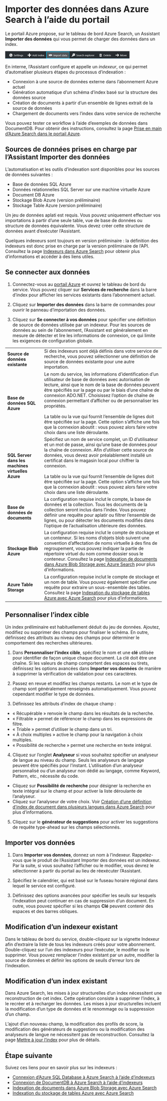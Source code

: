 <properties
	pageTitle="Importer des données dans Azure Search à l’aide d’indexeurs du portail Azure | Microsoft Azure | Service de recherche cloud hébergé"
	description="Utilisez l’Assistant Importer des données d’Azure Search dans le portail Azure pour analyser des données à partir du stockage d’objets blob Azure, du stockage de tables, de SQL Database et de SQL Server sur des machines virtuelles Azure."
	services="search"
	documentationCenter=""
	authors="HeidiSteen"
	manager="jhubbard"
	editor=""
    tags="Azure Portal"/>

<tags
	ms.service="search"
	ms.devlang="na"
	ms.workload="search"
	ms.topic="get-started-article"
	ms.tgt_pltfrm="na"
	ms.date="08/29/2016"
	ms.author="heidist"/>

# Importer des données dans Azure Search à l’aide du portail

Le portail Azure propose, sur le tableau de bord Azure Search, un Assistant **Importer des données** qui vous permet de charger des données dans un index.

  ![Importer des données dans la barre de commandes][1]

En interne, l’Assistant configure et appelle un *indexeur*, ce qui permet d’automatiser plusieurs étapes du processus d’indexation :

- Connexion à une source de données externe dans l’abonnement Azure actuel
- Génération automatique d’un schéma d’index basé sur la structure des données source
- Création de documents à partir d’un ensemble de lignes extrait de la source de données
- Chargement de documents vers l’index dans votre service de recherche

Vous pouvez tester ce workflow à l’aide d’exemples de données dans DocumentDB. Pour obtenir des instructions, consultez la page [Prise en main d’Azure Search dans le portail Azure](search-get-started-portal.md).

## Sources de données prises en charge par l’Assistant Importer des données

L’automatisation et les outils d’indexation sont disponibles pour les sources de données suivantes :

- Base de données SQL Azure
- Données relationnelles SQL Server sur une machine virtuelle Azure
- Document DB Azure
- Stockage Blob Azure (version préliminaire)
- Stockage Table Azure (version préliminaire)

Un jeu de données aplati est requis. Vous pouvez uniquement effectuer vos importations à partir d’une seule table, vue de base de données ou structure de données équivalente. Vous devez créer cette structure de données avant d’exécuter l’Assistant.

Quelques indexeurs sont toujours en version préliminaire : la définition des indexeurs est donc prise en charge par la version préliminaire de l’API. Consultez la page [Indexeurs dans Azure Search](search-indexer-overview.md) pour obtenir plus d’informations et accéder à des liens utiles.

## Se connecter aux données

1. Connectez-vous au [portail Azure](https://portal.azure.com) et ouvrez le tableau de bord du service. Vous pouvez cliquer sur **Services de recherche** dans la barre d’index pour afficher les services existants dans l’abonnement actuel.

2. Cliquez sur **Importer des données** dans la barre de commandes pour ouvrir le panneau d’importation des données.

3. Cliquez sur **Se connecter à vos données** pour spécifier une définition de source de données utilisée par un indexeur. Pour les sources de données au sein de l’abonnement, l’Assistant est généralement en mesure de détecter et lire les informations de connexion, ce qui limite les exigences de configuration globale.

| | |
|--------|------------|
|**Source de données existante** | Si des indexeurs sont déjà définis dans votre service de recherche, vous pouvez sélectionner une définition de source de données existante pour une autre importation.|
|**Base de données SQL Azure** | Le nom du service, les informations d’identification d’un utilisateur de base de données avec autorisation de lecture, ainsi que le nom de la base de données peuvent être spécifiés sur la page ou par le biais d’une chaîne de connexion ADO.NET. Choisissez l’option de chaîne de connexion permettant d’afficher ou de personnaliser les propriétés. <br/><br/>La table ou la vue qui fournit l’ensemble de lignes doit être spécifiée sur la page. Cette option s’affiche une fois que la connexion aboutit : vous pouvez alors faire votre choix dans une liste déroulante.|
|**SQL Server dans les machines virtuelles Azure** | Spécifiez un nom de service complet, un ID d’utilisateur et un mot de passe, ainsi qu’une base de données pour la chaîne de connexion. Afin d’utiliser cette source de données, vous devez avoir préalablement installé un certificat dans le magasin local pour chiffrer la connexion. <br/><br/>La table ou la vue qui fournit l’ensemble de lignes doit être spécifiée sur la page. Cette option s’affiche une fois que la connexion aboutit : vous pouvez alors faire votre choix dans une liste déroulante.
|**Base de données de documents** |La configuration requise inclut le compte, la base de données et la collection. Tous les documents de la collection seront inclus dans l’index. Vous pouvez définir une requête pour aplatir ou filtrer l’ensemble de lignes, ou pour détecter les documents modifiés dans l’optique de l’actualisation ultérieure des données.|
|**Stockage Blob Azure** | La configuration requise inclut le compte de stockage et un conteneur. Si les noms d’objets blob suivent une convention d’affectation de noms virtuelle à des fins de regroupement, vous pouvez indiquer la partie de répertoire virtuel du nom comme dossier sous le conteneur. Consultez la page [Indexation de documents dans Azure Blob Storage avec Azure Search](search-howto-indexing-azure-blob-storage.md) pour plus d’informations. |
|**Azure Table Storage** | La configuration requise inclut le compte de stockage et un nom de table. Vous pouvez également spécifier une requête pour extraire un sous-ensemble des tables. Consultez la page [Indexation du stockage de tables Azure avec Azure Search](search-howto-indexing-azure-tables.md) pour plus d’informations. |

## Personnaliser l’index cible

Un index préliminaire est habituellement déduit du jeu de données. Ajoutez, modifiez ou supprimer des champs pour finaliser le schéma. En outre, définissez des attributs au niveau des champs pour déterminer le comportement des recherches ultérieures.

1. Dans **Personnaliser l’index cible**, spécifiez le nom et une **clé** utilisée pour identifier de façon unique chaque document. La clé doit être une chaîne. Si les valeurs de champ comportent des espaces ou tirets, définissez les options avancées dans **Importer vos données** de manière à supprimer la vérification de validation pour ces caractères.

2. Passez en revue et modifiez les champs restants. Le nom et le type de champ sont généralement renseignés automatiquement. Vous pouvez cependant modifier le type de données.

3. Définissez les attributs d’index de chaque champ :

 - « Récupérable » renvoie le champ dans les résultats de la recherche.
 - « Filtrable » permet de référencer le champ dans les expressions de filtre.
 - « Triable » permet d’utiliser le champ dans un tri.
 - « À choix multiples » active le champ pour la navigation à choix multiples.
 - « Possibilité de recherche » permet une recherche en texte intégral.
  
4. Cliquez sur l’onglet **Analyseur** si vous souhaitez spécifier un analyseur de langue au niveau du champ. Seuls les analyseurs de langage peuvent être spécifiés pour l’instant. L’utilisation d’un analyseur personnalisé ou d’un analyseur non dédié au langage, comme Keyword, Pattern, etc., nécessite du code.

 - Cliquez sur **Possibilité de recherche** pour désigner la recherche en texte intégral sur le champ et pour activer la liste déroulante de l’analyseur.
 - Cliquez sur l’analyseur de votre choix. Voir [Création d’une définition d’index de document dans plusieurs langues dans Azure Search](search-language-support.md) pour plus d’informations.

5. Cliquez sur le **générateur de suggestions** pour activer les suggestions de requête type-ahead sur les champs sélectionnés.


## Importer vos données

1. Dans **Importer vos données**, donnez un nom à l’indexeur. Rappelez-vous que le produit de l’Assistant Importer des données est un indexeur. Par la suite, si vous souhaitez l’afficher ou le modifier, vous devrez le sélectionner à partir du portail au lieu de réexécuter l’Assistant.

2. Spécifiez le calendrier, qui est basé sur le fuseau horaire régional dans lequel le service est configuré.

3. Définissez des options avancées pour spécifier les seuils sur lesquels l’indexation peut continuer en cas de suppression d’un document. En outre, vous pouvez spécifier si les champs **Clé** peuvent contenir des espaces et des barres obliques.

## Modification d’un indexeur existant

Dans le tableau de bord du service, double-cliquez sur la vignette Indexeur afin d’extraire la liste de tous les indexeurs créés pour votre abonnement. Double-cliquez sur l’un des indexeurs pour l’exécuter, le modifier ou le supprimer. Vous pouvez remplacer l’index existant par un autre, modifier la source de données et définir les options de seuils d’erreur lors de l’indexation.

## Modification d’un index existant

Dans Azure Search, les mises à jour structurelles d’un index nécessitent une reconstruction de cet index. Cette opération consiste à supprimer l’index, à le recréer et à recharger les données. Les mises à jour structurelles incluent la modification d’un type de données et le renommage ou la suppression d’un champ.

L’ajout d’un nouveau champ, la modification des profils de score, la modification des générateurs de suggestions ou la modification des analyseurs de langue ne nécessitent pas de reconstruction. Consultez la page [Mettre à jour l’index](https://msdn.microsoft.com/library/azure/dn800964.aspx) pour plus de détails.

## Étape suivante

Suivez ces liens pour en savoir plus sur les indexeurs :

- [Connexion d’Azure SQL Database à Azure Search à l’aide d’indexeurs](search-howto-connecting-azure-sql-database-to-azure-search-using-indexers-2015-02-28.md)
- [Connexion de DocumentDB à Azure Search à l’aide d’indexeurs](../documentdb/documentdb-search-indexer.md)
- [Indexation de documents dans Azure Blob Storage avec Azure Search](search-howto-indexing-azure-blob-storage.md)
- [Indexation du stockage de tables Azure avec Azure Search](search-howto-indexing-azure-tables.md)



<!--Image references-->
[1]: ./media/search-import-data-portal/search-import-data-command.png

<!---HONumber=AcomDC_0914_2016-->